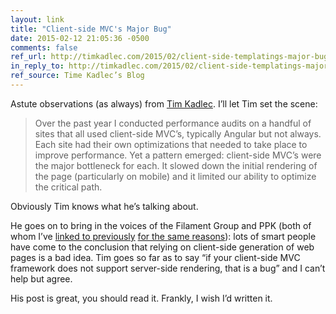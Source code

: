 ```yaml
---
layout: link
title: "Client-side MVC's Major Bug"
date: 2015-02-12 21:05:36 -0500
comments: false
ref_url: http://timkadlec.com/2015/02/client-side-templatings-major-bug/
in_reply_to: http://timkadlec.com/2015/02/client-side-templatings-major-bug/
ref_source: Time Kadlec’s Blog
---
```


Astute observations (as always) from [Tim Kadlec](http://twitter.com/tkadlec). I’ll let Tim set the scene:

> Over the past year I conducted performance audits on a handful of sites that all used client-side MVC’s, typically Angular but not always. Each site had their own optimizations that needed to take place to improve performance. Yet a pattern emerged: client-side MVC’s were the major bottleneck for each. It slowed down the initial rendering of the page (particularly on mobile) and it limited our ability to optimize the critical path.

Obviously Tim knows what he’s talking about.

He goes on to bring in the voices of the Filament Group and PPK (both of whom I’ve [linked to previously](http://aaron-gustafson.com/notebook/links/researching-the-performance-costs-of-javascript-mvc-frameworks/) [for the same reasons](http://aaron-gustafson.com/notebook/links/the-problem-with-angular/)): lots of smart people have come to the conclusion that relying on client-side generation of web pages is a bad idea. Tim goes so far as to say “if your client-side MVC framework does not support server-side rendering, that is a bug” and I can’t help but agree.

His post is great, you should read it. Frankly, I wish I’d written it.